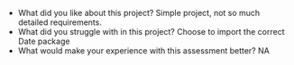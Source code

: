 * What did you like about this project?
Simple project, not so much detailed requirements.
* What did you struggle with in this project?
Choose to import the correct Date package
* What would make your experience with this assessment better?
NA

